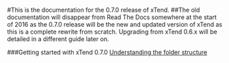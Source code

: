 #This is the documentation for the 0.7.0 release of xTend.
##The old documentation will disappear from Read The Docs somewhere at the start of 2016 as the 0.7.0 release will be the new and updated version of xTend as this is a complete rewrite from scratch. Upgrading from xTend 0.6.x will be detailed in a different guide later on.

###Getting started with xTend 0.7.0
[Understanding the folder structure](http://xtend.readthedocs.org/en/latest/v0.7.0%20Understanding%20the%20folder%20structure/)  
